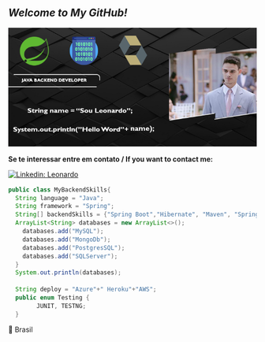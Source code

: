 <h2><em> Welcome to My GitHub! </em></h2>


![banner](https://github.com/leosant/AssetsforRepository/blob/main/ProfileGitHub.png)


**Se te interessar entre em contato / If you want to contact me:** 

[![Linkedin: Leonardo](https://img.shields.io/badge/-Leonardo-blue?style=flat-square&logo=Linkedin&logoColor=white&link=https://www.linkedin.com/in/leonardosantos455/)](https://www.linkedin.com/in/leonardosantos455/)

```java 
public class MyBackendSkills{
  String language = "Java"; 
  String framework = "Spring";
  String[] backendSkills = {"Spring Boot","Hibernate", "Maven", "Spring Security", "JavaFX"};
  ArrayList<String> databases = new ArrayList<>();
    databases.add("MySQL");
    databases.add("MongoDb");
    databases.add("PostgresSQL");
    databases.add("SQLServer");
  }
  System.out.println(databases);
  
  String deploy = "Azure"+" Heroku"+"AWS";
  public enum Testing {
        JUNIT, TESTNG;
  }

```

🏡 Brasil<br>
<!--
**leosant/leosant** is a ✨ _special_ ✨ repository because its `README.md` (this file) appears on your GitHub profile.

Here are some ideas to get you started:

- 🔭 I’m currently working on ...
- 🌱 I’m currently learning ...
- 👯 I’m looking to collaborate on ...
- 🤔 I’m looking for help with ...
- 💬 Ask me about ...
- 📫 How to reach me: ...
- 😄 Pronouns: ...
- ⚡ Fun fact: ...
-->

